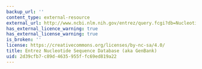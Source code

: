 ```yaml
---
backup_url: ''
content_type: external-resource
external_url: http://www.ncbi.nlm.nih.gov/entrez/query.fcgi?db=Nucleotide
has_external_licence_warning: true
has_external_license_warning: true
is_broken: ''
license: https://creativecommons.org/licenses/by-nc-sa/4.0/
title: Entrez Nucleotide Sequence Database (aka GenBank)
uid: 2d39cfb7-c89d-4635-955f-fc69ed819a22
---
```

